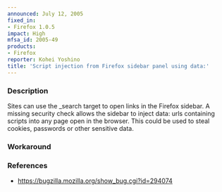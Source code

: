```yaml
---
announced: July 12, 2005
fixed_in:
- Firefox 1.0.5
impact: High
mfsa_id: 2005-49
products:
- Firefox
reporter: Kohei Yoshino
title: 'Script injection from Firefox sidebar panel using data:'
---
```


<h3>Description</h3>

<p>Sites can use the _search target to open links in the Firefox sidebar. A
missing security check allows the sidebar to inject data: urls containing
scripts into any page open in the browser. This could be used to steal
cookies, passwords or other sensitive data.</p>

<h3>Workaround</h3>

<h3>References</h3>

<ul>
<li><a href="https://bugzilla.mozilla.org/show_bug.cgi?id=294074">
https://bugzilla.mozilla.org/show_bug.cgi?id=294074</a></li>
</ul>




